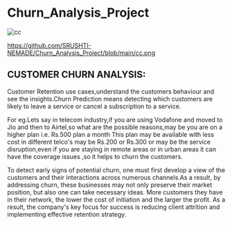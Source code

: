 # Churn_Analysis_Project

![cc](https://github.com/SRUSHTI-NEMADE/Churn_Analysis_Project/assets/165806295/60d94e29-7069-4729-a329-827c1be4221c)

https://github.com/SRUSHTI-NEMADE/Churn_Analysis_Project/blob/main/cc.png

<p align='center'
<img src="https://github.com/SRUSHTI-NEMADE/Churn_Analysis_Project/blob/main/cc.png
" width="1000" height="300" /></p>

## CUSTOMER CHURN ANALYSIS:

Customer Retention use cases,understand the customers behaviour and see the insights.Churn Prediction means detecting which customers are likely to leave a service or cancel a subscription
to a service.

For eg.Lets say in telecom industry,if you are using Vodafone and moved to Jio and then to Airtel,so what are the possible reasons,may be you are on a higher plan i.e. Rs.500 plan a month
This plan may be available with less cost in different telco's may be Rs.200 or Rs.300 or may be the service disruption,even if you are staying in remote areas or in urban areas it can have the coverage issues ,so it helps to churn the customers.

To detect early signs of potential churn, one must first develop a view of the customers and their interactions across numerous channels.As a result, by addressing churn, these businesses may not only preserve their market position, but also one can take necessary ideas. More customers they have in their network, the lower the cost of initiation and the larger the profit. As a result, the company's key focus for success is reducing client attrition and implementing effective retention strategy.

